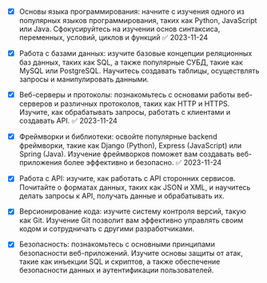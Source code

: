- [x] Основы языка программирования: начните с изучения одного из популярных языков программирования, таких как Python, JavaScript или Java. Сфокусируйтесь на изучении основ синтаксиса, переменных, условий, циклов и функций ✅ 2023-11-24

- [x] Работа с базами данных: изучите базовые концепции реляционных баз данных, таких как SQL, а также популярные СУБД, такие как MySQL или PostgreSQL. Научитесь создавать таблицы, осуществлять запросы и манипулировать данными.

- [x] Веб-серверы и протоколы: познакомьтесь с основами работы веб-серверов и различных протоколов, таких как HTTP и HTTPS. Изучите, как обрабатывать запросы, работать с клиентами и создавать API. ✅ 2023-11-24

- [x] Фреймворки и библиотеки: освойте популярные backend фреймворки, такие как Django (Python), Express (JavaScript) или Spring (Java). Изучение фреймворков поможет вам создавать веб-приложения более эффективно и безопасно. ✅ 2023-11-24

- [x] Работа с API: изучите, как работать с API сторонних сервисов. Почитайте о форматах данных, таких как JSON и XML, и научитесь делать запросы к API, получать данные и обрабатывать их.

- [x] Версионирование кода: изучите систему контроля версий, такую как Git. Изучение Git позволит вам эффективно управлять своим кодом и сотрудничать с другими разработчиками.

- [x] Безопасность: познакомьтесь с основными принципами безопасности веб-приложений. Изучите основы защиты от атак, такие как инъекции SQL и скриптов, а также обеспечение безопасности данных и аутентификации пользователей.